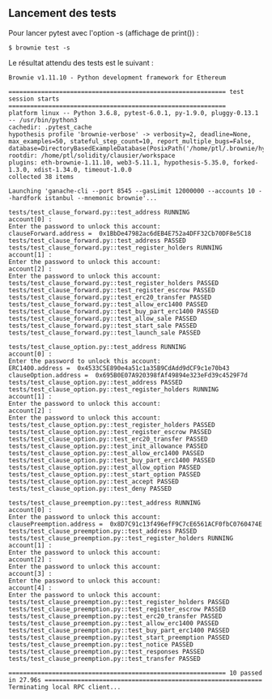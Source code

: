 ## Lancement des tests

Pour lancer pytest avec l'option -s (affichage de print()) :

	$ brownie test -s


Le résultat attendu des tests est le suivant :

	Brownie v1.11.10 - Python development framework for Ethereum

	============================================================ test session starts ============================================================
	platform linux -- Python 3.6.8, pytest-6.0.1, py-1.9.0, pluggy-0.13.1 -- /usr/bin/python3
	cachedir: .pytest_cache
	hypothesis profile 'brownie-verbose' -> verbosity=2, deadline=None, max_examples=50, stateful_step_count=10, report_multiple_bugs=False, database=DirectoryBasedExampleDatabase(PosixPath('/home/ptl/.brownie/hypothesis'))
	rootdir: /home/ptl/solidity/clausier/workspace
	plugins: eth-brownie-1.11.10, web3-5.11.1, hypothesis-5.35.0, forked-1.3.0, xdist-1.34.0, timeout-1.0.0
	collected 38 items                                                                                                                          

	Launching 'ganache-cli --port 8545 --gasLimit 12000000 --accounts 10 --hardfork istanbul --mnemonic brownie'...

	tests/test_clause_forward.py::test_address RUNNING
	account[0] :
	Enter the password to unlock this account:
	clauseForward.address =  0x1BbDe47982ac6dEB4E752a4DFF32Cb70DF8e5C18
	tests/test_clause_forward.py::test_address PASSED
	tests/test_clause_forward.py::test_register_holders RUNNING
	account[1] :
	Enter the password to unlock this account:
	account[2] :
	Enter the password to unlock this account:
	tests/test_clause_forward.py::test_register_holders PASSED
	tests/test_clause_forward.py::test_register_escrow PASSED
	tests/test_clause_forward.py::test_erc20_transfer PASSED
	tests/test_clause_forward.py::test_allow_erc1400 PASSED
	tests/test_clause_forward.py::test_buy_part_erc1400 PASSED
	tests/test_clause_forward.py::test_allow_sale PASSED
	tests/test_clause_forward.py::test_start_sale PASSED
	tests/test_clause_forward.py::test_launch_sale PASSED

	tests/test_clause_option.py::test_address RUNNING
	account[0] :
	Enter the password to unlock this account:
	ERC1400.address =  0x4533C5E890e4a51c1a35B9CdAdd9dCF9c1e70b43
	clauseOption.address =  0x695B0E07A920398fAf49894e323eFd39c4529F7d
	tests/test_clause_option.py::test_address PASSED
	tests/test_clause_option.py::test_register_holders RUNNING
	account[1] :
	Enter the password to unlock this account:
	account[2] :
	Enter the password to unlock this account:
	tests/test_clause_option.py::test_register_holders PASSED
	tests/test_clause_option.py::test_register_escrow PASSED
	tests/test_clause_option.py::test_erc20_transfer PASSED
	tests/test_clause_option.py::test_init_allowance PASSED
	tests/test_clause_option.py::test_allow_erc1400 PASSED
	tests/test_clause_option.py::test_buy_part_erc1400 PASSED
	tests/test_clause_option.py::test_allow_option PASSED
	tests/test_clause_option.py::test_start_option PASSED
	tests/test_clause_option.py::test_accept PASSED
	tests/test_clause_option.py::test_deny PASSED

	tests/test_clause_preemption.py::test_address RUNNING
	account[0] :
	Enter the password to unlock this account:
	clausePreemption.address =  0x8D7C91c13f496efF9C7cE6561ACF0fbC0760474E
	tests/test_clause_preemption.py::test_address PASSED
	tests/test_clause_preemption.py::test_register_holders RUNNING
	account[1] :
	Enter the password to unlock this account:
	account[2] :
	Enter the password to unlock this account:
	account[3] :
	Enter the password to unlock this account:
	account[4] :
	Enter the password to unlock this account:
	tests/test_clause_preemption.py::test_register_holders PASSED
	tests/test_clause_preemption.py::test_register_escrow PASSED
	tests/test_clause_preemption.py::test_erc20_transfer PASSED
	tests/test_clause_preemption.py::test_allow_erc1400 PASSED
	tests/test_clause_preemption.py::test_buy_part_erc1400 PASSED
	tests/test_clause_preemption.py::test_start_preemption PASSED
	tests/test_clause_preemption.py::test_notice PASSED
	tests/test_clause_preemption.py::test_responses PASSED
	tests/test_clause_preemption.py::test_transfer PASSED

	============================================================ 10 passed in 27.96s ============================================================
	Terminating local RPC client...

